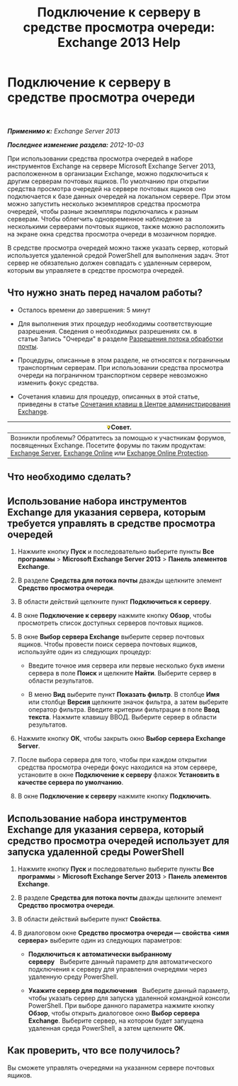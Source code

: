 ﻿---
title: 'Подключение к серверу в средстве просмотра очереди: Exchange 2013 Help'
TOCTitle: Подключение к серверу в средстве просмотра очереди
ms:assetid: 6c1ad574-9ab5-4dcc-9398-ec10eca4fd11
ms:mtpsurl: https://technet.microsoft.com/ru-ru/library/Aa998669(v=EXCHG.150)
ms:contentKeyID: 50488192
ms.date: 04/30/2018
mtps_version: v=EXCHG.150
ms.translationtype: HT
---

# Подключение к серверу в средстве просмотра очереди

 

_**Применимо к:** Exchange Server 2013_

_**Последнее изменение раздела:** 2012-10-03_

При использовании средства просмотра очередей в наборе инструментов Exchange на сервере Microsoft Exchange Server 2013, расположенном в организации Exchange, можно подключиться к другим серверам почтовых ящиков. По умолчанию при открытии средства просмотра очередей на сервере почтовых ящиков оно подключается к базе данных очередей на локальном сервере. При этом можно запустить несколько экземпляров средства просмотра очередей, чтобы разные экземпляры подключались к разным серверам. Чтобы облегчить одновременное наблюдение за несколькими серверами почтовых ящиков, также можно расположить на экране окна средства просмотра очереди в мозаичном порядке.

В средстве просмотра очередей можно также указать сервер, который используется удаленной средой PowerShell для выполнения задач. Этот сервер не обязательно должен совпадать с удаленным сервером, которым вы управляете в средстве просмотра очередей.

## Что нужно знать перед началом работы?

  - Осталось времени до завершения: 5 минут

  - Для выполнения этих процедур необходимы соответствующие разрешения. Сведения о необходимых разрешениях см. в статье Запись "Очереди" в разделе [Разрешения потока обработки почты](mail-flow-permissions-exchange-2013-help.md).

  - Процедуры, описанные в этом разделе, не относятся к пограничным транспортным серверам. При использовании средства просмотра очереди на пограничном транспортном сервере невозможно изменить фокус средства.

  - Сочетания клавиш для процедур, описанных в этой статье, приведены в статье [Сочетания клавиш в Центре администрирования Exchange](keyboard-shortcuts-in-the-exchange-admin-center-exchange-online-protection-help.md).

<table>
<thead>
<tr class="header">
<th><img src="images/Bb124558.tip(EXCHG.150).gif" title="Совет" alt="Совет" />Совет.</th>
</tr>
</thead>
<tbody>
<tr class="odd">
<td>Возникли проблемы? Обратитесь за помощью к участникам форумов, посвященных Exchange. Посетите форумы по таким продуктам: <a href="https://go.microsoft.com/fwlink/p/?linkid=60612">Exchange Server</a>, <a href="https://go.microsoft.com/fwlink/p/?linkid=267542">Exchange Online</a> или <a href="https://go.microsoft.com/fwlink/p/?linkid=285351">Exchange Online Protection</a>.</td>
</tr>
</tbody>
</table>


## Что необходимо сделать?

## Использование набора инструментов Exchange для указания сервера, которым требуется управлять в средстве просмотра очередей

1.  Нажмите кнопку **Пуск** и последовательно выберите пункты **Все программы** \> **Microsoft Exchange Server 2013** \> **Панель элементов Exchange**.

2.  В разделе **Средства для потока почты** дважды щелкните элемент **Средство просмотра очереди**.

3.  В области действий щелкните пункт **Подключиться к серверу**.

4.  В окне **Подключение к серверу** нажмите кнопку **Обзор**, чтобы просмотреть список доступных серверов почтовых ящиков.

5.  В окне **Выбор сервера Exchange** выберите сервер почтовых ящиков. Чтобы провести поиск сервера почтовых ящиков, используйте один из следующих процедур:
    
      - Введите точное имя сервера или первые несколько букв имени сервера в поле **Поиск** и щелкните **Найти**. Выберите сервер в области результатов.
    
      - В меню **Вид** выберите пункт **Показать фильтр**. В столбце **Имя** или столбце **Версия** щелкните значок фильтра, а затем выберите оператор фильтра. Введите критерии фильтрации в поле **Ввод текста**. Нажмите клавишу ВВОД. Выберите сервер в области результатов.

6.  Нажмите кнопку **ОК**, чтобы закрыть окно **Выбор сервера Exchange Server**.

7.  После выбора сервера для того, чтобы при каждом открытии средства просмотра очереди фокус находился на этом сервере, установите в окне **Подключение к серверу** флажок **Установить в качестве сервера по умолчанию**.

8.  В окне **Подключение к серверу** нажмите кнопку **Подключить**.

## Использование набора инструментов Exchange для указания сервера, который средство просмотра очередей использует для запуска удаленной среды PowerShell

1.  Нажмите кнопку **Пуск** и последовательно выберите пункты **Все программы** \> **Microsoft Exchange Server 2013** \> **Панель элементов Exchange**.

2.  В разделе **Средства для потока почты** дважды щелкните элемент **Средство просмотра очереди**.

3.  В области действий выберите пункт **Свойства**.

4.  В диалоговом окне **Средство просмотра очереди — свойства \<имя сервера\>** выберите один из следующих параметров:
    
      - **Подключиться к автоматически выбранному серверу**   Выберите данный параметр для автоматического подключения к серверу для управления очередями через удаленную среду PowerShell.
    
      - **Укажите сервер для подключения**   Выберите данный параметр, чтобы указать сервер для запуска удаленной командной консоли PowerShell. При выборе данного параметра нажмите кнопку **Обзор**, чтобы открыть диалоговое окно **Выбор сервера Exchange**. Выберите сервер, на котором будет запущена удаленная среда PowerShell, а затем щелкните **ОК**.

## Как проверить, что все получилось?

Вы сможете управлять очередями на указанном сервере почтовых ящиков.

